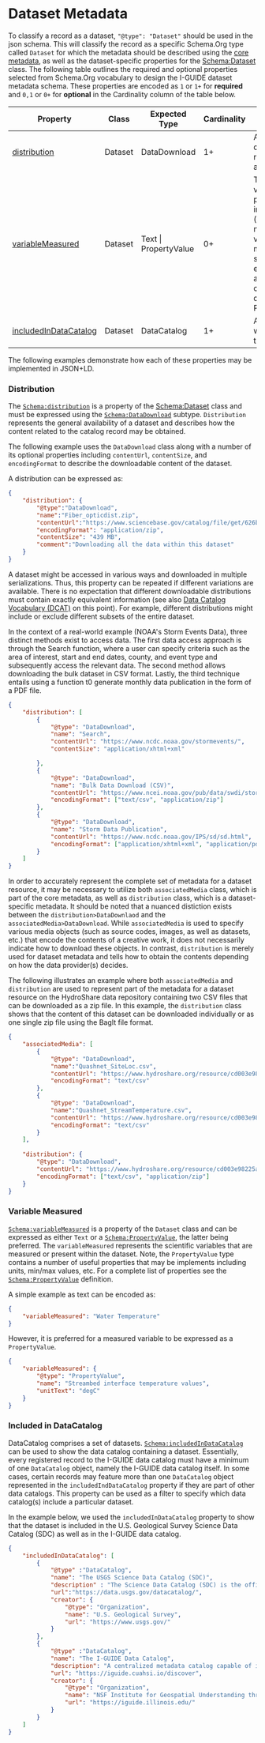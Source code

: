 # Dataset Metadata

To classify a record as a dataset, `"@type": "Dataset"` should be used in the json schema. This will classify the record as a specific Schema.Org type called `Dataset` for which the metadata should be described using the [core metadata](https://github.com/I-GUIDE/data-catalog/blob/main/schema/core.md), as well as the dataset-specific properties for the [Schema:Dataset](https://schema.org/Dataset) class. The following table outlines the required and optional properties selected from Schema.Org vocabulary to design the I-GUIDE dataset metadata schema. These properties are encoded as `1` or `1+` 
for **required** and `0,1` or `0+` for **optional** in the Cardinality column of the table below. 

|Property|Class|Expected Type|Cardinality|Description|
|---|---|---|---|---|
|[distribution](#distribution)| Dataset| DataDownload | 1+ | A specific downloadable representation of a dataset. |
|[variableMeasured](#variable-measured)| Dataset | Text \| PropertyValue | 0+ | The variableMeasured property can indicate (repeated as necessary) the variables that are measured in some dataset, either described as text or as pairs of identifier and description using PropertyValue. |
|[includedInDataCatalog](#included-in-datacatalog)| Dataset | DataCatalog | 1+ | A data catalog which contains this dataset. |

The following examples demonstrate how each of these properties may
be implemented in JSON+LD. 

### Distribution

The [`Schema:distribution`](https://schema.org/distribution) is a property of the [Schema:Dataset](https://schema.org/Dataset) class and must be expressed using the [`Schema:DataDownload`](https://schema.org/DataDownload) subtype. `Distribution` represents the general availability of a dataset and describes how the content related to the catalog record may be obtained.

The following example uses the `DataDownload` class along with a number of its optional properties including `contentUrl`, `contentSize`, and `encodingFormat` to describe the downloadable content of the dataset.

A distribution can be expressed as:

``` json
{
    "distribution": {
        "@type":"DataDownload",
        "name":"Fiber_opticdist.zip",
        "contentUrl":"https://www.sciencebase.gov/catalog/file/get/626b086bd34e76103cd183c5",
        "encodingFormat": "application/zip",
        "contentSize": "439 MB",
        "comment":"Downloading all the data within this dataset"
    }
}
```

A dataset might be accessed in various ways and downloaded in multiple serializations. Thus, this property can be repeated if different variations are available. There is no expectation that different downloadable distributions must contain exactly equivalent information (see also [Data Catalog Vocabulary (DCAT)](https://www.w3.org/TR/vocab-dcat-3/#Class:Distribution) on this point). For example, different distributions might include or exclude different subsets of the entire dataset.

In the context of a real-world example (NOAA's Storm Events Data), three distinct methods exist to access data. The first data access approach is through the Search function, where a user can specify criteria such as the area of interest, start and end dates, county, and event type and subsequently access the relevant data. The second method allows downloading the bulk dataset in CSV format. Lastly, the third technique entails using a function t0 generate monthly data publication in the form of a PDF file.   

``` json
{
    "distribution": [
        {
            "@type": "DataDownload",
            "name": "Search",
            "contentUrl": "https://www.ncdc.noaa.gov/stormevents/",
            "contentSize": "application/xhtml+xml"

        },
        {
            "@type": "DataDownload",
            "name": "Bulk Data Download (CSV)",
            "contentUrl": "https://www.ncei.noaa.gov/pub/data/swdi/stormevents/csvfiles/",
            "encodingFormat": ["text/csv", "application/zip"]
        },
        {
            "@type": "DataDownload",
            "name": "Storm Data Publication",
            "contentUrl": "https://www.ncdc.noaa.gov/IPS/sd/sd.html",
            "encodingFormat": ["application/xhtml+xml", "application/pdf"]
        }
    ]
}
```
In order to accurately represent the complete set of metadata for a dataset resource, it may be necessary to utilize both `associatedMedia` class, which is part of the core metadata, as well as `distribution` class, which is a dataset-specific metadata. It should be noted that a nuanced distiction exists between the `distribution>DataDownlaod` and the `associatedMedia>DataDownload`. While `associatedMedia` is used to specify various media objects (such as source codes, images, as well as datasets, etc.) that encode the contents of a creative work, it does not necessarily indicate how to download these objects. In contrast, `distribution` is merely used for dataset metadata and tells how to obtain the contents depending on how the data provider(s) decides. 

The following illustrates an example where both `associatedMedia` and `distribution` are used to represent part of the metadata for a dataset resource on the HydroShare data repository containing two CSV files that can be downloaded as a zip file. In this example, the `distribution` class shows that the content of this dataset can be downloaded individually or as one single zip file using the BagIt file format. 

``` json
{
    "associatedMedia": [
        {
            "@type": "DataDownload",
            "name":"Quashnet_SiteLoc.csv",
            "contentUrl": "https://www.hydroshare.org/resource/cd003e98225a4408b8012eefad14db2a/data/contents/Quashnet_SiteLoc.csv",
            "encodingFormat": "text/csv"
        },
        {
            "@type": "DataDownload",
            "name":"Quashnet_StreamTemperature.csv",
            "contentUrl": "https://www.hydroshare.org/resource/cd003e98225a4408b8012eefad14db2a/data/contents/Quashnet_StreamTemperature.csv",
            "encodingFormat": "text/csv"
        }
    ],
    
    "distribution": {
        "@type": "DataDownload",
        "contentUrl": "https://www.hydroshare.org/resource/cd003e98225a4408b8012eefad14db2a/",
        "encodingFormat": ["text/csv", "application/zip"]
    }
}
```

### Variable Measured

[`Schema:variableMeasured`](https://schema.org/variableMeasured) is a property of the `Dataset` class and can be expressed as either `Text` or a [`Schema:PropertyValue`](https://schema.org/PropertyValue), the latter being preferred. The `variableMeasured` represents the scientific variables that are measured or present within the dataset. Note, the `PropertyValue` type contains a number of useful properties that may be implements including units, min/max values, etc. For a complete list of properties see the [`Schema:PropertyValue`](https://schema.org/PropertyValue) definition.

A simple example as text can be encoded as:

``` json
{
    "variableMeasured": "Water Temperature"
}
```
However, it is preferred for a measured variable to be expressed as a `PropertyValue`.

``` json
{     
    "variableMeasured": {
        "@type": "PropertyValue",
        "name": "Streambed interface temperature values",
        "unitText": "degC"
    }
}
```

### Included in DataCatalog

DataCatalog comprises a set of datasets. [`Schema:includedInDataCatalog`](https://schema.org/includedInDataCatalog) can be used to show the data catalog containing a dataset. Essentially, every registered record to the I-GUIDE data catalog must have a minimum of one `DataCatalog` object, namely the I-GUIDE data catalog itself. In some cases, certain records may feature more than one `DataCatalog` object represented in the `includedIndDataCatalog` property if they are part of other data catalogs. This property can be used as a filter to specify which data catalog(s) include a particular dataset. 

In the example below, we used the `includedInDataCatalog` property to show that the dataset is included in the U.S. Geological Survey Science Data Catalog (SDC) as well as in the I-GUIDE data catalog. 


``` json
{
    "includedInDataCatalog": [
        {
            "@type" :"DataCatalog",
            "name": "The USGS Science Data Catalog (SDC)",
            "description" : "The Science Data Catalog (SDC) is the official public and searchable index that aggregates descriptions of all public research data that have been published by the USGS.",
            "url":"https://data.usgs.gov/datacatalog/",
            "creator": {
                "@type": "Organization",
                "name": "U.S. Geological Survey",
                "url": "https://www.usgs.gov/"
            }
        },
        {
            "@type" :"DataCatalog",
            "name": "The I-GUIDE Data Catalog",
            "description": "A centralized metadata catalog capable of indexing data from the diverse, distributed data required by the I-GUIDE project focus areas.",
            "url": "https://iguide.cuahsi.io/discover",
            "creator": {
                "@type": "Organization",
                "name": "NSF Institute for Geospatial Understanding through an Integrative Discovery Environment (I-GUIDE)",
                "url": "https://iguide.illinois.edu/"
            }
        }
    ] 
}
```
